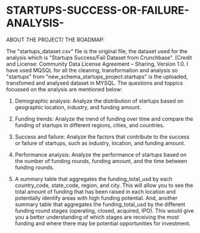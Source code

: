 # STARTUPS-SUCCESS-OR-FAILURE-ANALYSIS-
 
 
 ABOUT THE PROJECT/ THE ROADMAP:  

The "startups_dataset.csv" file is the original file, the dataset used for the analysis which is "Startups Success/Fail Dataset from Crunchbase". [Credit and License: Community Data License Agreement – Sharing, Version 1.0. I have used MQSQL for all the cleaning, transformation and analysis so "startups" from "new_schema_startups_project.startups" is the uploaded, transfomed and analysed dataset in MYSQL. The questions and toppics focussed on the analysis are mentioned below: 


1. Demographic analysis: Analyze the distribution of startups based on geographic location, industry, and funding amount.

2. Funding trends: Analyze the trend of funding over time and compare the funding of startups in different regions, cities, and countries.

3. Success and failure: Analyze the factors that contribute to the success or failure of startups, such as industry, location, and funding amount.

4. Performance analysis: Analyze the performance of startups based on the number of funding rounds, funding amount, and the time between funding rounds.    

5. A summary table that aggregates the funding_total_usd by each country_code, state_code, region, and city. This will allow you to see the total amount of funding that has been raised in each location and potentially identify areas with high funding potential. And, another summary table that aggregates the funding_total_usd by the different funding round stages (operating, closed, acquired, IPO). This would give you a better understanding of which stages are receiving the most funding and where there may be potential opportunities for investment.     
